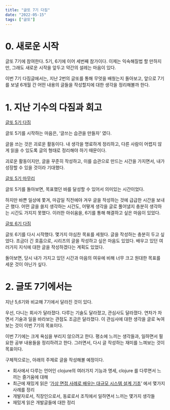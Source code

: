 ```yaml
---
title: "글또 7기 다짐"
date: "2022-05-15"
tags: ["글또"]
---
```


<!-- end -->

# 0. 새로운 시작

글또 7기에 참여한다. 5기, 6기에 이어 세번째 참가이다. 이제는 익숙해질법 할 만하지만, 그래도 새로운 시작을 앞두고 약간의 설레는 마음이 있다.

이번 7기 다짐글에서는, 지난 2번의 글또를 통해 무엇을 배웠는지 돌아보고, 앞으로 7기를 보낼 6개월 간 어떤 내용의 글들을 작성할지에 대한 생각을 정리해볼까 한다.

# 1. 지난 기수의 다짐과 회고

[글또 5기 다짐](../geultto-5-start)

글또 5기를 시작하는 마음은, ‘글쓰는 습관을 만들자' 였다.

글을 쓰는 것은 괴로운 활동이다. 내 생각을 명료하게 정리하고, 다른 사람이 어렵지 않게 읽을 수 있도록 글의 형태로 정리해야 하기 때문이다.

괴로운 활동이지만, 글을 꾸준히 작성하고, 이를 습관으로 만드는 시간을 가지면서, 내가 성장할 수 있을 것이라 기대했다.

[글또 5기 마무리](../geultto-5-end)

글또 5기를 돌아보면, 목표했던 바를 달성할 수 있어서 의미있는 시간이었다.

하지만 바쁜 일상에 쫓겨, 마감일 직전에야 겨우 글을 작성하는 것에 급급한 시간을 보내곤 했다. 어떤 글을 쓸지 생각하는 시간도, 어떻게 생각을 글로 풀어낼지 충분히 생각하는 시간도 가지지 못했다. 이러한 아쉬움을, 6기를 통해 해결하고 싶은 마음이 있었다.

[글또 6기 다짐](../geultto-6-start)

글또 6기를 다시 시작했다. 몇가지 야심찬 목표를 세웠다. 글을 작성하는 충분히 두고 싶었다. 조금더 긴 호흡으로, 시리즈의 글을 작성하고 싶은 마음도 있었다. 배우고 있던 여러가지 지식에 대한 글을 작성하겠다는 계획도 있었다.

돌아보면, 당시 내가 가지고 있던 시간과 마음의 여유에 비해 너무 크고 원대한 목표를 세운 것이 아닌가 싶다.

# 2. 글또 7기에서는

지난 5,6기와 비교해 7기에서 달라진 것이 있다.

우선, 다니는 회사가 달라졌다. 다루는 기술도 달라졌고, 관심사도 달라졌다. 연차가 차면서 기술과 일을 바라보는 관점도 조금은 달라졌다. 이 관심사에 대한 생각을 글로 녹여보는 것이 이번 7기의 목표이다.

이번 7기에는 크게 욕심을 부리지 않으려고 한다. 평소에 느끼는 생각들과, 일하면서 필요한 공부 내용들을 정리하려고 한다. 그러면서, 다시 글 작성하는 재미를 느껴보는 것이 목표이다.

구체적으로는, 아래의 주제로 글을 작성해볼 예정이다.

- 회사에서 다루는 언어인 clojure의 여러가지 기능과 명세, clojure 를 다루면서 느끼는 즐거움에 대해
- 최근에 재밌게 읽은 ‘[가상 면접 사례로 배우는 대규모 시스템 설계 기초](https://www.aladin.co.kr/shop/wproduct.aspx?ItemId=276041776)’ 에서 몇가지 사례를 정리
- 개발자로서, 직장인으로서, 동료로서 조직에서 일하면서 느끼는 몇가지 생각들
- 재밌게 읽은 개발글들에 대한 정리
